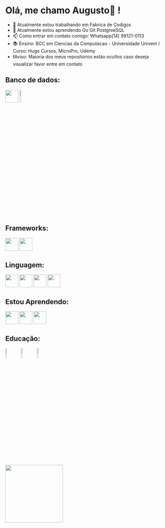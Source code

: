 # Olá, me chamo Augusto👋 !
- 🔭 Atualmente estou trabalhando em Fabrica de Codigos
- 🌱 Atualmente estou aprendendo Go Git PostgreeSQL
- 📫 Como entrar em contato comigo: Whatsapp(14) 99121-0113
- 📚 Ensino: BCC em Ciencias da Computacao - Universidade Univem / Curso: Hugo Cursos, MicroPro, Udemy
- ❗Aviso: Maioria dos meus repositorios estão ocultos caso deseja visualizar favor entre em contato


## Banco de dados:
<img loading="lazy" src="https://cdn.jsdelivr.net/gh/devicons/devicon/icons/mysql/mysql-original-wordmark.svg" width="40" height="40" /> <img loading="lazy" src="https://www.dbacorp.com.br/wp-content/uploads/2017/07/microsoft-sql-server-logo.png" width="10%"/>
          
## Frameworks:
<img loading="lazy" src="https://cdn.jsdelivr.net/gh/devicons/devicon/icons/vscode/vscode-original.svg" width="40" height="40" />  <img loading="lazy" src="https://cdn.jsdelivr.net/gh/devicons/devicon/icons/visualstudio/visualstudio-plain-wordmark.svg" width="40" height="40"/> 


## Linguagem:
<img loading="lazy" src="https://cdn.jsdelivr.net/gh/devicons/devicon/icons/python/python-original.svg" width="40" height="40" /> <img loading="lazy" src="https://cdn.jsdelivr.net/gh/devicons/devicon/icons/javascript/javascript-plain.svg" width="40" height="40" /> <img loading="lazy" src="https://cdn.jsdelivr.net/gh/devicons/devicon/icons/dot-net/dot-net-original-wordmark.svg" width="40" height="40" />  <img loading="lazy" src="https://cdn.jsdelivr.net/gh/devicons/devicon/icons/php/php-original.svg" width="40" height="40" />


## Estou Aprendendo:
<img loading="lazy" src="https://cdn.jsdelivr.net/gh/devicons/devicon/icons/go/go-original-wordmark.svg" width="40" height="40" /> <img loading="lazy" src="https://cdn.jsdelivr.net/gh/devicons/devicon/icons/git/git-original-wordmark.svg" width="40" height="40" />  <img loading="lazy" src="https://cdn.jsdelivr.net/gh/devicons/devicon/icons/postgresql/postgresql-original.svg" width="40" height="40" />

## Educação:
<img loading="lazy" src="https://www.univem.edu.br/img/site/logo.png" width="9%"/>  <img loading="lazy" src="https://img.shields.io/badge/Udemy-EC5252?style=for-the-badge&logo=Udemy&logoColor=white" width="9%"/> <img loading="lazy" src="https://www.google.com/imgres?imgurl=https%3A%2F%2Fmicropromarilia.com.br%2Fwp-content%2Fuploads%2F2020%2F05%2Fcard.png&tbnid=DyDNeT_8gEp87M&vet=12ahUKEwj24LTT2emBAxVOsJUCHcSLAO0QMygHegQIARBU..i&imgrefurl=https%3A%2F%2Fmicropromarilia.com.br%2Fcategory%2Fcursos-micropro%2Fpage%2F2%2F&docid=Hk4IwlX2PYV__M&w=1200&h=628&q=micropro&client=opera&ved=2ahUKEwj24LTT2emBAxVOsJUCHcSLAO0QMygHegQIARBU" width="9%"/>


<div>
<a href="https://github.com/augustoregistersoftware">
<img loading="lazy" height="180em" src="https://github-readme-stats.vercel.app/api/top-langs/?username=augustoregistersoftware&layout=compact&langs_count=7&theme=dracula"/>
</div>

          
          
          
          
          
